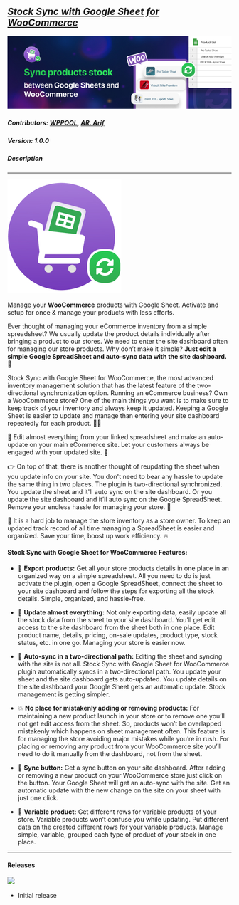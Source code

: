 ## [ _Stock Sync with Google Sheet for WooCommerce_](https://wordpress.org/plugins/stock-sync-with-google-sheet-for-woocommerce/#developers " _Stock Sync with Google Sheet for WooCommerce_")

![](./assets/public/images/banner-772x250.jpg)

##### Contributors: [WPPOOL](https://wppool.dev/ "WPPOOL"), [AR. Arif](https://www.linkedin.com/in/arifur-rahman-arif-51222a1b8/ "AR. Arif")

##### Version: 1.0.0

##### Description

---

![](./assets/public/images/icon-256x256.jpg)

Manage your **WooCommerce** products with Google Sheet. Activate and setup for once & manage your products with less efforts.

Ever thought of managing your eCommerce inventory from a simple spreadsheet? We usually update the product details individually after bringing a product to our stores. We need to enter the site dashboard often for managing our store products. Why don’t make it simple? **Just edit a simple Google SpreadSheet and auto-sync data with the site dashboard.** 🤠

Stock Sync with Google Sheet for WooCommerce, the most advanced inventory management solution that has the latest feature of the two-directional synchronization option. Running an eCommerce business? Own a WooCommerce store? One of the main things you want is to make sure to keep track of your inventory and always keep it updated. Keeping a Google Sheet is easier to update and manage than entering your site dashboard repeatedly for each product. 💁‍♂️

🎡 Edit almost everything from your linked spreadsheet and make an auto-update on your main eCommerce site. Let your customers always be engaged with your updated site. 🤘

👉 On top of that, there is another thought of reupdating the sheet when you update info on your site. You don't need to bear any hassle to update the same thing in two places. The plugin is two-directional synchronized. You update the sheet and it'll auto sync on the site dashboard. Or you update the site dashboard and it’ll auto sync on the Google SpreadSheet. Remove your endless hassle for managing your store. 🛒

🚀 It is a hard job to manage the store inventory as a store owner. To keep an updated track record of all time managing a SpreadSheet is easier and organized. Save your time, boost up work efficiency. 🔥

#### Stock Sync with Google Sheet for WooCommerce Features:

-   🔀 **Export products:** Get all your store products details in one place in an organized way on a simple spreadsheet. All you need to do is just activate the plugin, open a Google SpreadSheet, connect the sheet to your site dashboard and follow the steps for exporting all the stock details. Simple, organized, and hassle-free.

-   🎁 **Update almost everything:** Not only exporting data, easily update all the stock data from the sheet to your site dashboard. You’ll get edit access to the site dashboard from the sheet both in one place. Edit product name, details, pricing, on-sale updates, product type, stock status, etc. in one go. Managing your store is easier now.

-   🔄 **Auto-sync in a two-directional path:** Editing the sheet and syncing with the site is not all. Stock Sync with Google Sheet for WooCommerce plugin automatically syncs in a two-directional path. You update your sheet and the site dashboard gets auto-updated. You update details on the site dashboard your Google Sheet gets an automatic update. Stock management is getting simpler.

-   💥 **No place for mistakenly adding or removing products:** For maintaining a new product launch in your store or to remove one you’ll not get edit access from the sheet. So, products won’t be overlapped mistakenly which happens on sheet management often. This feature is for managing the store avoiding major mistakes while you’re in rush. For placing or removing any product from your WooCommerce site you’ll need to do it manually from the dashboard, not from the sheet.

-   🔁 **Sync button:** Get a sync button on your site dashboard. After adding or removing a new product on your WooCommerce store just click on the button. Your Google Sheet will get an auto-sync with the site. Get an automatic update with the new change on the site on your sheet with just one click.

-   💫 **Variable product:** Get different rows for variable products of your store. Variable products won’t confuse you while updating. Put different data on the created different rows for your variable products. Manage simple, variable, grouped each type of product of your stock in one place.

---

#### Releases

![](https://img.shields.io/static/v1?label=Release&message=1.0.0&color=nrightgreen)

-   Initial release
